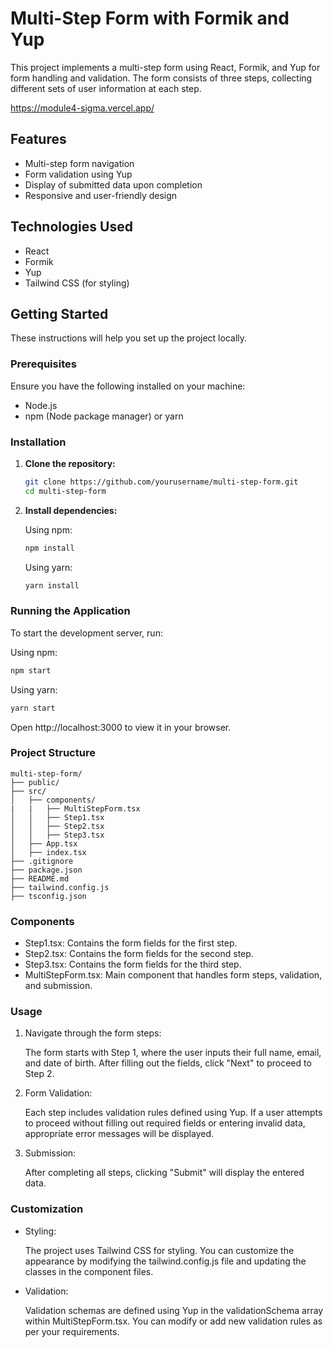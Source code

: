 # Multi-Step Form with Formik and Yup

This project implements a multi-step form using React, Formik, and Yup for form handling and validation. The form consists of three steps, collecting different sets of user information at each step. 

https://module4-sigma.vercel.app/

## Features

- Multi-step form navigation
- Form validation using Yup
- Display of submitted data upon completion
- Responsive and user-friendly design

## Technologies Used

- React
- Formik
- Yup
- Tailwind CSS (for styling)

## Getting Started

These instructions will help you set up the project locally.

### Prerequisites

Ensure you have the following installed on your machine:

- Node.js
- npm (Node package manager) or yarn

### Installation

1. **Clone the repository:**

   ```sh
   git clone https://github.com/yourusername/multi-step-form.git
   cd multi-step-form 

2. **Install dependencies:**
   
   Using npm:
   ```sh
   npm install
   ``` 
   Using yarn:

   ```sh
   yarn install

### Running the Application
To start the development server, run:

Using npm:

```sh
npm start
```

Using yarn:

```sh
yarn start
```

Open http://localhost:3000 to view it in your browser.

### Project Structure

```arduino
multi-step-form/
├── public/
├── src/
│   ├── components/
|   |   ├── MultiStepForm.tsx
│   │   ├── Step1.tsx
│   │   ├── Step2.tsx
│   │   ├── Step3.tsx
│   ├── App.tsx
│   ├── index.tsx  
├── .gitignore
├── package.json
├── README.md
├── tailwind.config.js
├── tsconfig.json
```

### Components
- Step1.tsx: Contains the form fields for the first step.
- Step2.tsx: Contains the form fields for the second step.
- Step3.tsx: Contains the form fields for the third step.
- MultiStepForm.tsx: Main component that handles form steps, validation, and submission.

### Usage
1. Navigate through the form steps:

   The form starts with Step 1, where the user inputs their full name, email, and date of birth. After filling out the fields, click "Next" to proceed to Step 2.

2. Form Validation:

   Each step includes validation rules defined using Yup. If a user attempts to proceed without filling out required fields or entering invalid data, appropriate error messages will be displayed.

3. Submission:

   After completing all steps, clicking "Submit" will display the entered data.

### Customization
- Styling:

   The project uses Tailwind CSS for styling. You can customize the appearance by modifying the tailwind.config.js file and updating the classes in the component files.

- Validation:

   Validation schemas are defined using Yup in the validationSchema array within MultiStepForm.tsx. You can modify or add new validation rules as per your requirements.
